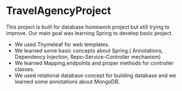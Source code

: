 # TravelAgencyProject

This project is built for database homework project but still trying to improve. Our main goal was learning Spring to develop basic project.
- We used Thymeleaf for web templates.
- We learned some basic concepts about Spring.( Annotations, Dependency Injection, Repo-Service-Controller mechanism)
- We learned Mapping,endpoints and proper methods for controller classes.
- We used relational database concept for building database and  we learned some annotations about MongoDB.
